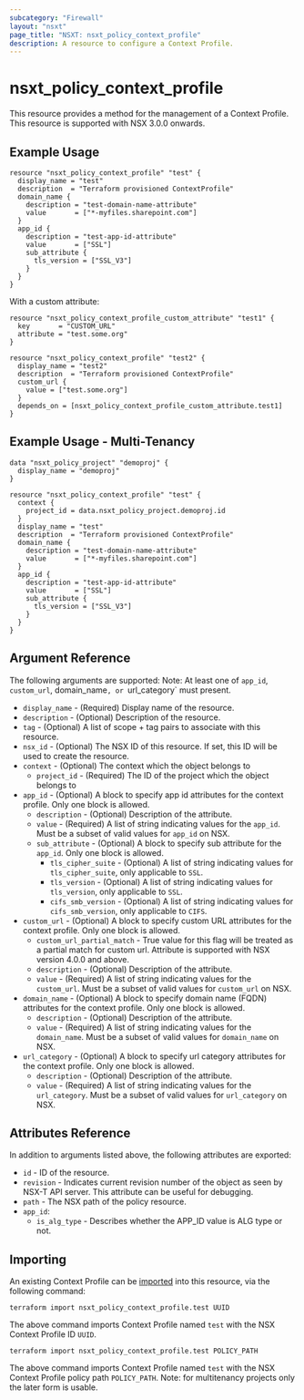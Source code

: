 ```yaml
---
subcategory: "Firewall"
layout: "nsxt"
page_title: "NSXT: nsxt_policy_context_profile"
description: A resource to configure a Context Profile.
---
```


# nsxt_policy_context_profile

This resource provides a method for the management of a Context Profile.
This resource is supported with NSX 3.0.0 onwards.

## Example Usage

```hcl
resource "nsxt_policy_context_profile" "test" {
  display_name = "test"
  description  = "Terraform provisioned ContextProfile"
  domain_name {
    description = "test-domain-name-attribute"
    value       = ["*-myfiles.sharepoint.com"]
  }
  app_id {
    description = "test-app-id-attribute"
    value       = ["SSL"]
    sub_attribute {
      tls_version = ["SSL_V3"]
    }
  }
}
```

With a custom attribute:

```hcl
resource "nsxt_policy_context_profile_custom_attribute" "test1" {
  key       = "CUSTOM_URL"
  attribute = "test.some.org"
}

resource "nsxt_policy_context_profile" "test2" {
  display_name = "test2"
  description  = "Terraform provisioned ContextProfile"
  custom_url {
    value = ["test.some.org"]
  }
  depends_on = [nsxt_policy_context_profile_custom_attribute.test1]
}

```

## Example Usage - Multi-Tenancy

```hcl
data "nsxt_policy_project" "demoproj" {
  display_name = "demoproj"
}

resource "nsxt_policy_context_profile" "test" {
  context {
    project_id = data.nsxt_policy_project.demoproj.id
  }
  display_name = "test"
  description  = "Terraform provisioned ContextProfile"
  domain_name {
    description = "test-domain-name-attribute"
    value       = ["*-myfiles.sharepoint.com"]
  }
  app_id {
    description = "test-app-id-attribute"
    value       = ["SSL"]
    sub_attribute {
      tls_version = ["SSL_V3"]
    }
  }
}
```

## Argument Reference

The following arguments are supported:
Note: At least one of `app_id`, `custom_url`, domain_name`, or `url_category` must present.

* `display_name` - (Required) Display name of the resource.
* `description` - (Optional) Description of the resource.
* `tag` - (Optional) A list of scope + tag pairs to associate with this resource.
* `nsx_id` - (Optional) The NSX ID of this resource. If set, this ID will be used to create the resource.
* `context` - (Optional) The context which the object belongs to
  * `project_id` - (Required) The ID of the project which the object belongs to
* `app_id` - (Optional) A block to specify app id attributes for the context profile. Only one block is allowed.
  * `description` - (Optional) Description of the attribute.
  * `value` - (Required) A list of string indicating values for the `app_id`. Must be a subset of valid values for `app_id` on NSX.
  * `sub_attribute` - (Optional) A block to specify sub attribute for the `app_id`. Only one block is allowed.
    * `tls_cipher_suite` - (Optional) A list of string indicating values for `tls_cipher_suite`, only applicable to `SSL`.
    * `tls_version` - (Optional) A list of string indicating values for `tls_version`, only applicable to `SSL`.
    * `cifs_smb_version` - (Optional) A list of string indicating values for `cifs_smb_version`, only applicable to `CIFS`.
* `custom_url` - (Optional) A block to specify custom URL attributes for the context profile. Only one block is allowed.
  * `custom_url_partial_match` - True value for this flag will be treated as a partial match for custom url.  Attribute is supported with NSX version 4.0.0 and above.
  * `description` - (Optional) Description of the attribute.
  * `value` - (Required) A list of string indicating values for the `custom_url`. Must be a subset of valid values for `custom_url` on NSX.
* `domain_name` - (Optional) A block to specify domain name (FQDN) attributes for the context profile. Only one block is allowed.
  * `description` - (Optional) Description of the attribute.
  * `value` - (Required) A list of string indicating values for the `domain_name`. Must be a subset of valid values for `domain_name` on NSX.
* `url_category` - (Optional) A block to specify url category attributes for the context profile. Only one block is allowed.
  * `description` - (Optional) Description of the attribute.
  * `value` - (Required) A list of string indicating values for the `url_category`. Must be a subset of valid values for `url_category` on NSX.
 
## Attributes Reference

In addition to arguments listed above, the following attributes are exported:

* `id` - ID of the resource.
* `revision` - Indicates current revision number of the object as seen by NSX-T API server. This attribute can be useful for debugging.
* `path` - The NSX path of the policy resource.
* `app_id`:
  * `is_alg_type` - Describes whether the APP_ID value is ALG type or not.

## Importing

An existing Context Profile can be [imported][docs-import] into this resource, via the following command:

[docs-import]: https://www.terraform.io/cli/import

```
terraform import nsxt_policy_context_profile.test UUID
```
The above command imports Context Profile named `test` with the NSX Context Profile ID `UUID`.

```
terraform import nsxt_policy_context_profile.test POLICY_PATH
```
The above command imports Context Profile named `test` with the NSX Context Profile policy path `POLICY_PATH`.
Note: for multitenancy projects only the later form is usable.
